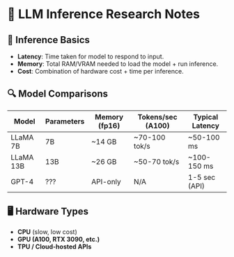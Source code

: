 # 🧠 LLM Inference Research Notes

## 🧩 Inference Basics

- **Latency**: Time taken for model to respond to input.
- **Memory**: Total RAM/VRAM needed to load the model + run inference.
- **Cost**: Combination of hardware cost + time per inference.

## 🔍 Model Comparisons

| Model    | Parameters | Memory (fp16) | Tokens/sec (A100) | Typical Latency | 
|----------|------------|---------------|-------------------|-----------------|
| LLaMA 7B | 7B         | ~14 GB        | ~70-100 tok/s     | ~50-100 ms      |
| LLaMA 13B| 13B        | ~26 GB        | ~50-70 tok/s      | ~100-150 ms     |
| GPT-4    | ???        | API-only      | N/A               | 1-5 sec (API)   |

## 🖥️ Hardware Types

- **CPU** (slow, low cost)
- **GPU (A100, RTX 3090, etc.)**
- **TPU / Cloud-hosted APIs**

